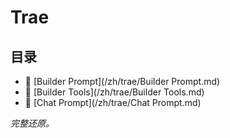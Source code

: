 # Trae

## 目录

- 📄 [Builder Prompt](/zh/trae/Builder Prompt.md)
- 📄 [Builder Tools](/zh/trae/Builder Tools.md)
- 📄 [Chat Prompt](/zh/trae/Chat Prompt.md)

*完整还原。*